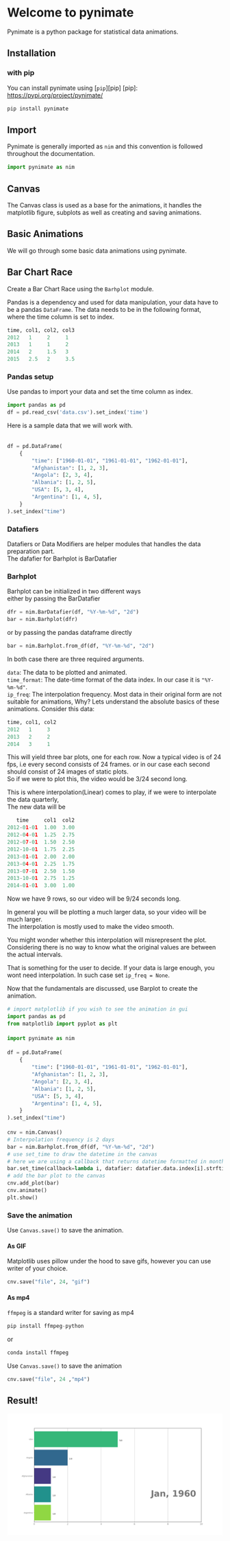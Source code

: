 # Welcome to pynimate
Pynimate is a python package for statistical data animations.

## Installation
### with pip

You can install pynimate using [`pip`][pip]
  [pip]: https://pypi.org/project/pynimate/
``` sh
pip install pynimate
```

## Import
Pynimate is generally imported as `nim` and this convention is followed throughout the documentation.
``` python
import pynimate as nim
```

## Canvas
The Canvas class is used as a base for the animations, it handles the matplotlib figure, subplots
as well as creating and saving animations.

## Basic Animations
We will go through some basic data animations using pynimate.

## Bar Chart Race
Create a Bar Chart Race using the `Barhplot` module.

Pandas is a dependency and used for data manipulation, your data have to be a pandas `DataFrame`.
The data needs to be in the following format,  
where the time column is set to index.
```python
time, col1, col2, col3
2012   1     2     1
2013   1     1     2
2014   2     1.5   3
2015   2.5   2     3.5
```
### Pandas setup
Use pandas to import your data and set the time column as index.
```python 
import pandas as pd
df = pd.read_csv('data.csv').set_index('time')
```

Here is a sample data that we will work with.
```py

df = pd.DataFrame(
    {
        "time": ["1960-01-01", "1961-01-01", "1962-01-01"],
        "Afghanistan": [1, 2, 3],
        "Angola": [2, 3, 4],
        "Albania": [1, 2, 5],
        "USA": [5, 3, 4],
        "Argentina": [1, 4, 5],
    }
).set_index("time")
```

### Datafiers
Datafiers or Data Modifiers are helper modules that handles the data preparation part.  
The dafafier for Barhplot is BarDatafier
### Barhplot
Barhplot can be initialized in two different ways  
either by passing the BarDatafier
```py
dfr = nim.BarDatafier(df, "%Y-%m-%d", "2d")  
bar = nim.Barhplot(dfr)
```
or by passing the pandas dataframe directly
```py  
bar = nim.Barhplot.from_df(df, "%Y-%m-%d", "2d")
```
In both case there are three required arguments.  

`data`: The data to be plotted and animated.  
`time_format`: The date-time format of the data index. In our case it is `"%Y-%m-%d"`.  
`ip_freq`: The interpolation frequency. Most data in their original form are not suitable for animations, Why?
Lets understand the absolute basics of these animations. Consider this data:  
```python
time, col1, col2
2012   1     3  
2013   2     2   
2014   3     1
```
This will yield three bar plots, one for each row. Now a typical video is of 24 fps, i.e every second consists of 24 frames.
or in our case each second should consist of 24 images of static plots.  
So if we were to plot this, the video would be 3/24 second long.  

This is where interpolation(Linear) comes to play, if we were to interpolate the data quarterly,  
The new data will be
```py
   time     col1  col2
2012-01-01  1.00  3.00
2012-04-01  1.25  2.75
2012-07-01  1.50  2.50
2012-10-01  1.75  2.25
2013-01-01  2.00  2.00
2013-04-01  2.25  1.75
2013-07-01  2.50  1.50
2013-10-01  2.75  1.25
2014-01-01  3.00  1.00
```  
Now we have 9 rows, so our video will be 9/24 seconds long.

In general you will be plotting a much larger data, so your video will be much larger.  
The interpolation is mostly used to make the video smooth.  

You might wonder whether this interpolation will misrepresent the plot. Considering there is no way to
know what the original values are between the actual intervals.  

That is something for the user to decide. If your data is large enough, you wont need interpolation.
In such case set `ip_freq = None`.

Now that the fundamentals are discussed, use Barplot to create the animation.  
```py
# import matplotlib if you wish to see the animation in gui
import pandas as pd
from matplotlib import pyplot as plt

import pynimate as nim

df = pd.DataFrame(
    {
        "time": ["1960-01-01", "1961-01-01", "1962-01-01"],
        "Afghanistan": [1, 2, 3],
        "Angola": [2, 3, 4],
        "Albania": [1, 2, 5],
        "USA": [5, 3, 4],
        "Argentina": [1, 4, 5],
    }
).set_index("time")

cnv = nim.Canvas()
# Interpolation frequency is 2 days
bar = nim.Barhplot.from_df(df, "%Y-%m-%d", "2d")
# use set_time to draw the datetime in the canvas
# here we are using a callback that returns datetime formatted in month, year
bar.set_time(callback=lambda i, datafier: datafier.data.index[i].strftime("%b, %Y"))
# add the bar plot to the canvas
cnv.add_plot(bar)
cnv.animate()
plt.show()
```

### Save the animation
Use `Canvas.save()` to save the animation.
#### As GIF
Matplotlib uses pillow under the hood to save gifs, however you can use writer of your choice.
```py
cnv.save("file", 24, "gif")
```

#### As mp4

`ffmpeg` is a standard writer for saving as mp4
```py
pip install ffmpeg-python
```
or 
```py
conda install ffmpeg
```
Use `Canvas.save()` to save the animation
```py
cnv.save("file", 24 ,"mp4")
```

## Result!
![](../assets/example1.gif)
